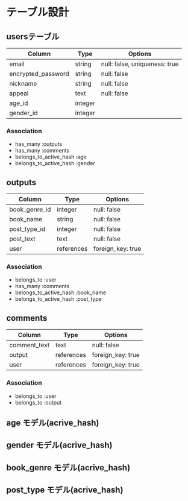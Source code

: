 # テーブル設計

## usersテーブル

| Column            | Type               | Options                       |
| ----------------- | ------------------ | ----------------------------- |
| email             | string             | null: false, uniqueness: true | 
| encrypted_password| string             | null: false                   |
| nickname          | string             | null: false                   |
| appeal            | text               | null: false                   |
| age_id            | integer            |                               |
| gender_id         | integer            |                               |

### Association

- has_many :outputs
- has_many :comments
- belongs_to_active_hash :age
- belongs_to_active_hash :gender


## outputs

| Column        | Type       | Options           |
| ------------- | ---------- | ----------------- |
| book_genre_id | integer    | null: false       |
| book_name     | string     | null: false       |
| post_type_id  | integer    | null: false       |
| post_text     | text       | null: false       |
| user          | references | foreign_key: true |

### Association

- belongs_to :user
- has_many :comments
- belongs_to_active_hash :book_name
- belongs_to_active_hash :post_type


## comments

| Column             | Type       | Options           |
| ------------------ | ---------- | ----------------- |
| comment_text       | text       | null: false       |
| output             | references | foreign_key: true |
| user               | references | foreign_key: true |

### Association
- belongs_to :user
- belongs_to :output

## age モデル(acrive_hash)

## gender モデル(acrive_hash)

## book_genre モデル(acrive_hash)

## post_type モデル(acrive_hash)
